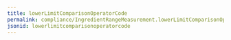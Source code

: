 ```yaml
---
title: lowerLimitComparisonOperatorCode
permalink: compliance/IngredientRangeMeasurement.lowerLimitComparisonOperatorCode.html
jsonid: lowerlimitcomparisonoperatorcode
---
```

